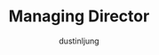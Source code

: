 ---
layout: person
image: dustin.jpg
name: Dustin Ljung
author: dustinljung
title: Managing Director
order: 2

social:

bio: "Oversees the strategic and creative approach and execution for all projects. Helps clients and colleagues unleash their creative potential. Always hungry. Crazy about wine."
---